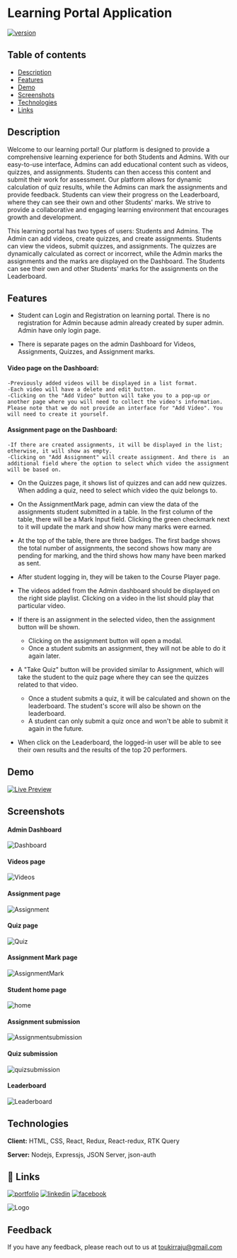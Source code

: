 
# Learning Portal Application




[![version](https://img.shields.io/badge/version-1.0-green)]()
## Table of contents
* [Description](#description)
* [Features](#features)
* [Demo](#demo)
* [Screenshots](#screenshots)
* [Technologies](#technologies)
* [Links](#links)

## Description 
Welcome to our learning portal! Our platform is designed to provide a comprehensive learning experience for both Students and Admins. With our easy-to-use interface, Admins can add educational content such as videos, quizzes, and assignments. Students can then access this content and submit their work for assessment. Our platform allows for dynamic calculation of quiz results, while the Admins can mark the assignments and provide feedback. Students can view their progress on the Leaderboard, where they can see their own and other Students' marks. We strive to provide a collaborative and engaging learning environment that encourages growth and development.

This learning portal has two types of users: Students and Admins. The Admin can add videos, create quizzes, and create assignments. Students can view the videos, submit quizzes, and assignments. The quizzes are dynamically calculated as correct or incorrect, while the Admin marks the assignments and the marks are displayed on the Dashboard. The Students can see their own and other Students' marks for the assignments on the Leaderboard.

## Features


* Student can Login and Registration on learning portal. There is no registration for Admin because admin already created by super admin. Admin have only login page.

* There is separate pages on the admin Dashboard for Videos, Assignments, Quizzes, and Assignment marks. 

#### Video page on the Dashboard:
    -Previously added videos will be displayed in a list format.
    -Each video will have a delete and edit button.
    -Clicking on the "Add Video" button will take you to a pop-up or another page where you will need to collect the video's information. Please note that we do not provide an interface for "Add Video". You will need to create it yourself.

#### Assignment page on the Dashboard:
    -If there are created assignments, it will be displayed in the list; otherwise, it will show as empty.
    -Clicking on "Add Assignment" will create assignment. And there is  an additional field where the option to select which video the assignment will be based on. 

* On the Quizzes page, it shows list of quizzes and can add new quizzes. When adding a quiz,  need to select which video the quiz belongs to.

* On the AssignmentMark page, admin can view the data of the assignments student submitted in a table. In the first column of the table, there will be a Mark Input field. Clicking the green checkmark next to it will update the mark and show how many marks were earned.

* At the top of the table, there are three badges. The first badge shows the total number of assignments, the second shows how many are pending for marking, and the third shows how many have been marked as sent.

* After student logging in, they will be taken to the Course Player page.

* The videos added from the Admin dashboard should be displayed on the right side playlist. Clicking on a video in the list should play that particular video.

* If there is an assignment in the selected video, then the assignment button will be shown.
    * Clicking on the assignment button will open a modal.
    * Once a student submits an assignment, they will not be able to do it again later.

* A "Take Quiz" button will be provided similar to Assignment, which will take the student to the quiz page where they can see the quizzes related to that video.
    * Once a student submits a quiz, it will be calculated and shown on the leaderboard. The student's score will also be shown on the leaderboard.
    * A student can only submit a quiz once and won't be able to submit it again in the future.

* When click on the Leaderboard, the logged-in user will be able to see their own results and the results of the top 20 performers. 
## Demo


[![Live Preview](https://img.shields.io/badge/Live%20Preview-g?style=for-the-badge&logoColor=white)](https://final-quiz-app-tar.netlify.app/)



## Screenshots
#### Admin Dashboard
![Dashboard](https://res.cloudinary.com/dzia9ksjr/image/upload/v1683017515/learning-portal/admin_dashboard_ynynyy.png)
#### Videos page
![Videos](https://res.cloudinary.com/dzia9ksjr/image/upload/v1683017515/learning-portal/videos_alwm3u.png)
#### Assignment page
![Assignment](https://res.cloudinary.com/dzia9ksjr/image/upload/v1683017515/learning-portal/assignments_zqalgr.png)
#### Quiz page
![Quiz](https://res.cloudinary.com/dzia9ksjr/image/upload/v1683017514/learning-portal/quizes_nshflk.png)
#### Assignment Mark page
![AssignmentMark](https://res.cloudinary.com/dzia9ksjr/image/upload/v1683017515/learning-portal/assingnmentMarks_ctht6u.png)
#### Student home page
![home](https://res.cloudinary.com/dzia9ksjr/image/upload/v1683017516/learning-portal/student_home_urrt1h.png)
#### Assignment submission
![Assignmentsubmission](https://res.cloudinary.com/dzia9ksjr/image/upload/v1683017514/learning-portal/assignmentsubmission_o2luml.png)
#### Quiz submission
![quizsubmission](https://res.cloudinary.com/dzia9ksjr/image/upload/v1683017514/learning-portal/quizeSubmission_xlwthp.png)
#### Leaderboard
![Leaderboard](https://res.cloudinary.com/dzia9ksjr/image/upload/v1683017514/learning-portal/leaderboard_cxy3zr.png)
## Technologies

**Client:** HTML, CSS, React, Redux, React-redux, RTK Query

**Server:** Nodejs, Expressjs, JSON Server, json-auth



## 🔗 Links
[![portfolio](https://img.shields.io/badge/my_portfolio-000?style=for-the-badge&logo=ko-fi&logoColor=white)](https://toukirraju.github.io/portfolio/)
[![linkedin](https://img.shields.io/badge/linkedin-0A66C2?style=for-the-badge&logo=linkedin&logoColor=white)](https://www.linkedin.com/in/toukir-raju)
[![facebook](https://img.shields.io/badge/facebook-1DA1F2?style=for-the-badge&logo=facebook&logoColor=white)](https://www.facebook.com/toukirraju007/)


![Logo](https://res.cloudinary.com/dzia9ksjr/image/upload/v1679146813/Scoreboard%20app/Logos/TR_aozmc6.png)


## Feedback

If you have any feedback, please reach out to us at toukirraju@gmail.com

